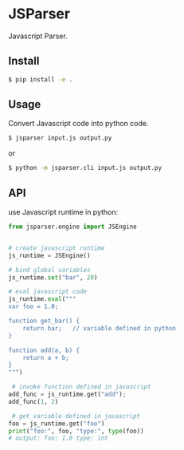 # JSParser

Javascript Parser.


## Install

```bash
$ pip install -e .
```

## Usage

Convert Javascript code into python code.

```bash
$ jsparser input.js output.py
```

or

```bash
$ python -m jsparser.cli input.js output.py
```

## API

use Javascript runtime in python:
```python
from jsparser.engine import JSEngine


# create javascript runtime
js_runtime = JSEngine()

# bind global variables
js_runtime.set("bar", 20)

# eval javascript code
js_runtime.eval("""
var foo = 1.0;

function get_bar() {
    return bar;   // variable defined in python
}

function add(a, b) {
    return a + b;
}
""")

 # invoke function defined in javascript
add_func = js_runtime.get("add");
add_func(1, 2)

 # get variable defined in javascript
foo = js_runtime.get("foo")
print("foo:", foo, "type:", type(foo))
# output: foo: 1.0 type: int

```
